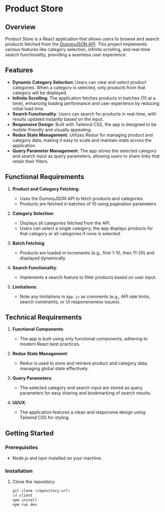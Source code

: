 # Product Store

## Overview

Product Store is a React application that allows users to browse and search products fetched from the [DummyJSON API](https://dummyjson.com). This project implements various features like category selection, infinite scrolling, and real-time search functionality, providing a seamless user experience.

## Features

- **Dynamic Category Selection**: Users can view and select product categories. When a category is selected, only products from that category will be displayed.
- **Infinite Scrolling**: The application fetches products in batches (10 at a time), enhancing loading performance and user experience by reducing initial load time.
- **Search Functionality**: Users can search for products in real-time, with results updated instantly based on the input.
- **Responsive Design**: Built with Tailwind CSS, the app is designed to be mobile-friendly and visually appealing.
- **Redux State Management**: Utilizes Redux for managing product and category data, making it easy to scale and maintain state across the application.
- **Query Parameter Management**: The app stores the selected category and search input as query parameters, allowing users to share links that retain their filters.

## Functional Requirements

1. **Product and Category Fetching**:
   - Uses the DummyJSON API to fetch products and categories.
   - Products are fetched in batches of 10 using pagination parameters.

2. **Category Selection**:
   - Displays all categories fetched from the API.
   - Users can select a single category; the app displays products for that category or all categories if none is selected.

3. **Batch Fetching**:
   - Products are loaded in increments (e.g., first 1-10, then 11-20) and displayed dynamically.

4. **Search Functionality**:
   - Implements a search feature to filter products based on user input.

5. **Limitations**:
   - Note any limitations in `App.js` as comments (e.g., API rate limits, search constraints, or UI responsiveness issues).

## Technical Requirements

1. **Functional Components**:
   - The app is built using only functional components, adhering to modern React best practices.

2. **Redux State Management**:
   - Redux is used to store and retrieve product and category data, managing global state effectively.

3. **Query Parameters**:
   - The selected category and search input are stored as query parameters for easy sharing and bookmarking of search results.

4. **UI/UX**:
   - The application features a clean and responsive design using Tailwind CSS for styling.

## Getting Started

### Prerequisites

- Node.js and npm installed on your machine.

### Installation

1. Clone the repository:
   ```bash
   git clone <repository-url>
   cd client
   npm install
   npm run dev
   ```

